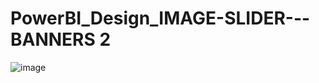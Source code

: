 # PowerBI_Design_IMAGE-SLIDER---BANNERS 2
![image](https://github.com/user-attachments/assets/de78e3fa-ed9a-413e-8b2c-ed83c829b5ee)
